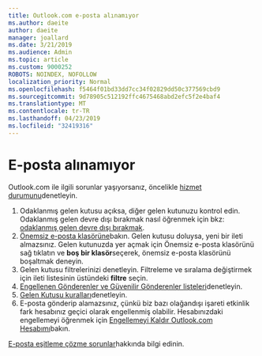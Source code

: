 ```yaml
---
title: Outlook.com e-posta alınamıyor
ms.author: daeite
author: daeite
manager: joallard
ms.date: 3/21/2019
ms.audience: Admin
ms.topic: article
ms.custom: 9000252
ROBOTS: NOINDEX, NOFOLLOW
localization_priority: Normal
ms.openlocfilehash: f5464f01bd33dd7cc34f02829dd50c377569cbd9
ms.sourcegitcommit: 9d78905c512192ffc4675468abd2efc5f2e4baf4
ms.translationtype: MT
ms.contentlocale: tr-TR
ms.lasthandoff: 04/23/2019
ms.locfileid: "32419316"
---
```

# <a name="cant-receive-email"></a>E-posta alınamıyor

Outlook.com ile ilgili sorunlar yaşıyorsanız, öncelikle [hizmet durumunu](https://go.microsoft.com/fwlink/p/?linkid=837482)denetleyin.

1. Odaklanmış gelen kutusu açıksa, diğer gelen kutunuzu kontrol edin. Odaklanmış gelen devre dışı bırakmak nasıl öğrenmek için bkz: [odaklanmış gelen devre dışı bırakmak](https://support.office.com/article/f714d94d-9e63-4217-9ccb-6cb2986aa1b2).
1. [Önemsiz e-posta klasörüne](https://outlook.live.com/mail/junkemail)bakın. Gelen kutusu doluysa, yeni bir ileti almazsınız. Gelen kutunuzda yer açmak için Önemsiz e-posta klasörünü sağ tıklatın ve **boş bir klasör**seçerek, önemsiz e-posta klasörünü boşaltmak deneyin.
1. Gelen kutusu filtrelerinizi denetleyin. Filtreleme ve sıralama değiştirmek için ileti listesinin üstündeki **filtre** seçin.
1. [Engellenen Gönderenler ve Güvenilir Gönderenler listeleri](https://outlook.live.com/mail/options/mail/junkEmail)denetleyin.
1. [Gelen Kutusu kuralları](https://outlook.live.com/mail/options/mail/rules)denetleyin.
1. E-posta gönderip alamazsınız, çünkü biz bazı olağandışı işareti etkinlik fark hesabınız geçici olarak engellenmiş olabilir. Hesabınızdaki engellemeyi öğrenmek için [Engellemeyi Kaldır Outlook.com Hesabımı](https://support.office.com/article/f4ad2701-d166-4d8b-8a6a-9af2a1f8a4c4)bakın.

[E-posta eşitleme çözme sorunlar](https://support.office.com/article/d39e3341-8d79-4bf1-b3c7-ded602233642)hakkında bilgi edinin.